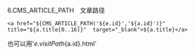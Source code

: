 6.CMS_ARTICLE_PATH&emsp;文章路径
```
<a href="${CMS_ARTICLE_PATH('${e.id}','${a.id}')}" title="${a.title[0..16]}"  target="_blank">${a.title}</a>
```
也可以用'${e.visitPath}${a.id}.html'
